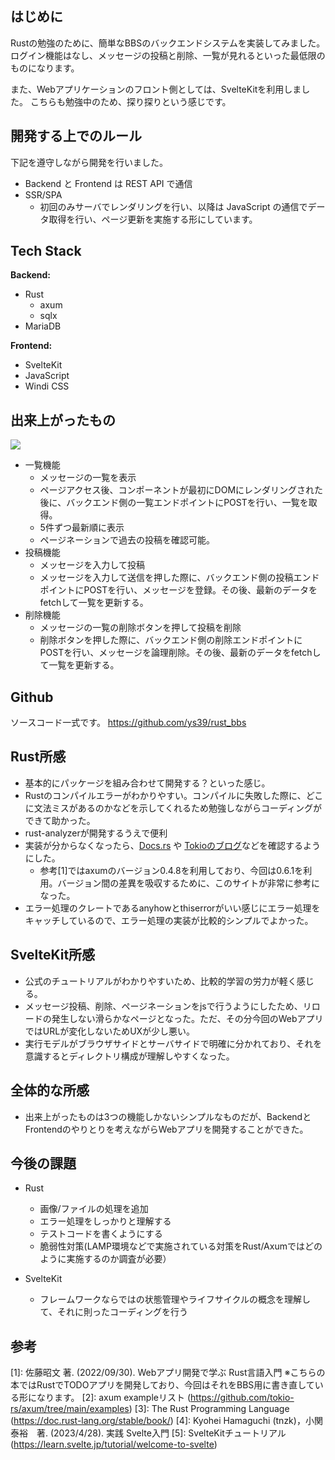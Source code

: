## はじめに

Rustの勉強のために、簡単なBBSのバックエンドシステムを実装してみました。
ログイン機能はなし、メッセージの投稿と削除、一覧が見れるといった最低限のものになります。

また、Webアプリケーションのフロント側としては、SvelteKitを利用しました。
こちらも勉強中のため、探り探りという感じです。

## 開発する上でのルール
下記を遵守しながら開発を行いました。

- Backend と Frontend は REST API で通信
- SSR/SPA
  - 初回のみサーバでレンダリングを行い、以降は JavaScript の通信でデータ取得を行い、ページ更新を実施する形にしています。

## Tech Stack

**Backend:**

- Rust
   - axum
   - sqlx
- MariaDB

**Frontend:**

- SvelteKit
- JavaScript
- Windi CSS

## 出来上がったもの
![](https://storage.googleapis.com/zenn-user-upload/bcc5e7cb78de-20230506.png)

- 一覧機能
	- メッセージの一覧を表示
	- ページアクセス後、コンポーネントが最初にDOMにレンダリングされた後に、バックエンド側の一覧エンドポイントにPOSTを行い、一覧を取得。
	- 5件ずつ最新順に表示
	- ページネーションで過去の投稿を確認可能。
- 投稿機能
	- メッセージを入力して投稿
	- メッセージを入力して送信を押した際に、バックエンド側の投稿エンドポイントにPOSTを行い、メッセージを登録。その後、最新のデータをfetchして一覧を更新する。
- 削除機能
	- メッセージの一覧の削除ボタンを押して投稿を削除
	- 削除ボタンを押した際に、バックエンド側の削除エンドポイントにPOSTを行い、メッセージを論理削除。その後、最新のデータをfetchして一覧を更新する。 

## Github
ソースコード一式です。
https://github.com/ys39/rust_bbs

## Rust所感
- 基本的にパッケージを組み合わせて開発する？といった感じ。
- Rustのコンパイルエラーがわかりやすい。コンパイルに失敗した際に、どこに文法ミスがあるのかなどを示してくれるため勉強しながらコーディングができて助かった。
- rust-analyzerが開発するうえで便利
- 実装が分からなくなったら、[Docs.rs](https://docs.rs/) や [Tokioのブログ](https://tokio.rs/blog/2022-11-25-announcing-axum-0-6-0)などを確認するようにした。
	- 参考[1]ではaxumのバージョン0.4.8を利用しており、今回は0.6.1を利用。バージョン間の差異を吸収するために、このサイトが非常に参考になった。
- エラー処理のクレートであるanyhowとthiserrorがいい感じにエラー処理をキャッチしているので、エラー処理の実装が比較的シンプルでよかった。

## SvelteKit所感
- 公式のチュートリアルがわかりやすいため、比較的学習の労力が軽く感じる。
- メッセージ投稿、削除、ページネーションをjsで行うようにしたため、リロードの発生しない滑らかなページとなった。ただ、その分今回のWebアプリではURLが変化しないためUXが少し悪い。
- 実行モデルがブラウザサイドとサーバサイドで明確に分かれており、それを意識するとディレクトリ構成が理解しやすくなった。

## 全体的な所感
- 出来上がったものは3つの機能しかないシンプルなものだが、BackendとFrontendのやりとりを考えながらWebアプリを開発することができた。

## 今後の課題
- Rust
	- 画像/ファイルの処理を追加
	- エラー処理をしっかりと理解する
	- テストコードを書くようにする
	- 脆弱性対策(LAMP環境などで実施されている対策をRust/Axumではどのように実施するのか調査が必要）

- SvelteKit
	- フレームワークならではの状態管理やライフサイクルの概念を理解して、それに則ったコーディングを行う 

## 参考
[1]: 佐藤昭文 著. (2022/09/30). Webアプリ開発で学ぶ Rust言語入門
※こちらの本ではRustでTODOアプリを開発しており、今回はそれをBBS用に書き直している形になります。
[2]: axum exampleリスト (https://github.com/tokio-rs/axum/tree/main/examples)
[3]: The Rust Programming Language (https://doc.rust-lang.org/stable/book/)
[4]: Kyohei Hamaguchi (tnzk)，小関泰裕　著. (2023/4/28). 実践 Svelte入門
[5]: SvelteKitチュートリアル (https://learn.svelte.jp/tutorial/welcome-to-svelte)
